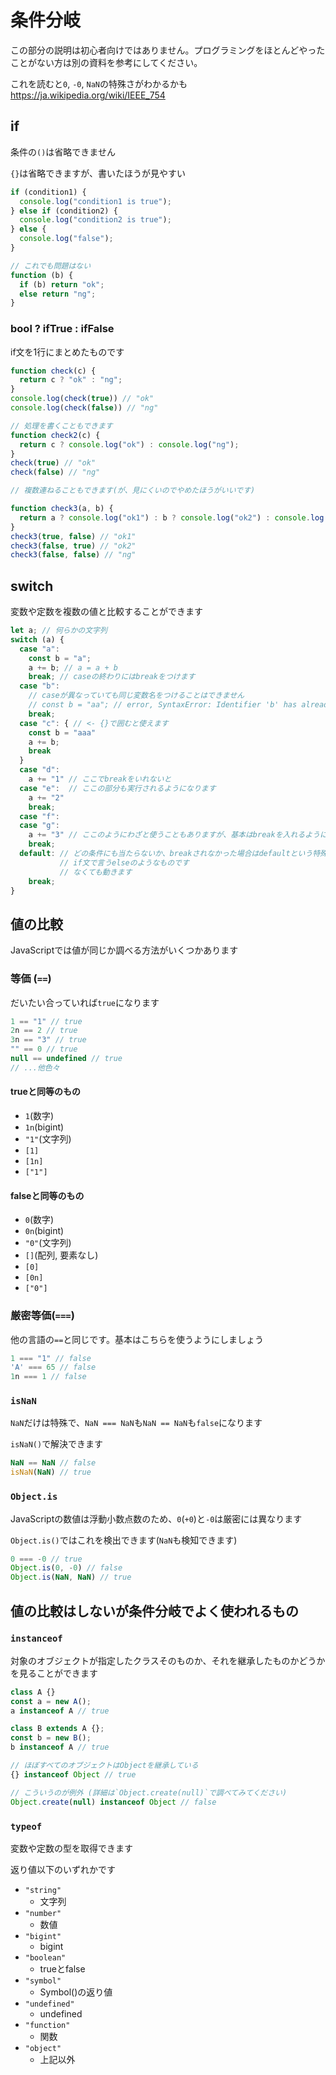 # 条件分岐

この部分の説明は初心者向けではありません。プログラミングをほとんどやったことがない方は別の資料を参考にしてください。

これを読むと`0`, `-0`, `NaN`の特殊さがわかるかも
<https://ja.wikipedia.org/wiki/IEEE_754>

## if

条件の`()`は省略できません

`{}`は省略できますが、書いたほうが見やすい

```javascript
if (condition1) {
  console.log("condition1 is true");
} else if (condition2) {
  console.log("condition2 is true");
} else {
  console.log("false");
}

// これでも問題はない
function (b) {
  if (b) return "ok";
  else return "ng";
}
```

### bool ? ifTrue : ifFalse

if文を1行にまとめたものです

```javascript
function check(c) {
  return c ? "ok" : "ng";
}
console.log(check(true)) // "ok"
console.log(check(false)) // "ng"

// 処理を書くこともできます
function check2(c) {
  return c ? console.log("ok") : console.log("ng");
}
check(true) // "ok"
check(false) // "ng"

// 複数連ねることもできます(が、見にくいのでやめたほうがいいです)

function check3(a, b) {
  return a ? console.log("ok1") : b ? console.log("ok2") : console.log("ng")
}
check3(true, false) // "ok1"
check3(false, true) // "ok2"
check3(false, false) // "ng"
```

## switch

変数や定数を複数の値と比較することができます

```javascript
let a; // 何らかの文字列
switch (a) {
  case "a":
    const b = "a";
    a += b; // a = a + b
    break; // caseの終わりにはbreakをつけます
  case "b":
    // caseが異なっていても同じ変数名をつけることはできません
    // const b = "aa"; // error, SyntaxError: Identifier 'b' has already been declared
    break;
  case "c": { // <- {}で囲むと使えます
    const b = "aaa"
    a += b;
    break
  }
  case "d":
    a += "1" // ここでbreakをいれないと
  case "e":  // ここの部分も実行されるようになります
    a += "2"
    break;
  case "f":
  case "g":
    a += "3" // ここのようにわざと使うこともありますが、基本はbreakを入れるようにしましょう
    break;
  default: // どの条件にも当たらないか、breakされなかった場合はdefaultという特殊な条件に引っかかります
           // if文で言うelseのようなものです
           // なくても動きます
    break;
}
```

## 値の比較

JavaScriptでは値が同じか調べる方法がいくつかあります

### 等価 (`==`)

だいたい合っていれば`true`になります

```javascript
1 == "1" // true
2n == 2 // true
3n == "3" // true
"" == 0 // true
null == undefined // true
// ...他色々
```

#### trueと同等のもの

- `1`(数字)
- `1n`(bigint)
- `"1"`(文字列)
- `[1]`
- `[1n]`
- `["1"]`

#### falseと同等のもの

- `0`(数字)
- `0n`(bigint)
- `"0"`(文字列)
- `[]`(配列, 要素なし)
- `[0]`
- `[0n]`
- `["0"]`

### 厳密等価(`===`)

他の言語の`==`と同じです。基本はこちらを使うようにしましょう

```javascript
1 === "1" // false
'A' === 65 // false
1n === 1 // false
```

### `isNaN`

`NaN`だけは特殊で、`NaN === NaN`も`NaN == NaN`も`false`になります

`isNaN()`で解決できます

```javascript
NaN == NaN // false
isNaN(NaN) // true
```

### `Object.is`

JavaScriptの数値は浮動小数点数のため、`0`(`+0`)と`-0`は厳密には異なります

`Object.is()`ではこれを検出できます(`NaN`も検知できます)

```javascript
0 === -0 // true
Object.is(0, -0) // false
Object.is(NaN, NaN) // true
```

## 値の比較はしないが条件分岐でよく使われるもの

### `instanceof`

対象のオブジェクトが指定したクラスそのものか、それを継承したものかどうかを見ることができます

```javascript
class A {}
const a = new A();
a instanceof A // true

class B extends A {};
const b = new B();
b instanceof A // true

// ほぼすべてのオブジェクトはObjectを継承している
{} instanceof Object // true

// こういうのが例外 (詳細は`Object.create(null)`で調べてみてください)
Object.create(null) instanceof Object // false
```

### `typeof`

変数や定数の型を取得できます

返り値以下のいずれかです

- `"string"`
  - 文字列
- `"number"`
  - 数値
- `"bigint"`
  - bigint
- `"boolean"`
  - trueとfalse
- `"symbol"`
  - Symbol()の返り値
- `"undefined"`
  - undefined
- `"function"`
  - 関数
- `"object"`
  - 上記以外

